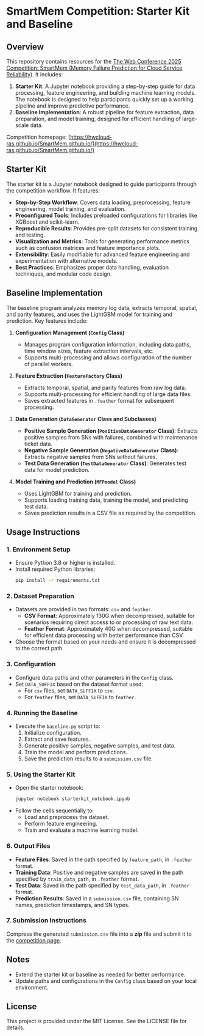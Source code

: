 # SmartMem Competition: Starter Kit and Baseline

## Overview

This repository contains resources for the [The Web Conference 2025 Competition: SmartMem (Memory Failure Prediction for Cloud Service Reliability)](https://www.codabench.org/competitions/3586/). It includes:

1. **Starter Kit**: A Jupyter notebook providing a step-by-step guide for data processing, feature engineering, and building machine learning models. The notebook is designed to help participants quickly set up a working pipeline and improve predictive performance.
2. **Baseline Implementation**: A robust pipeline for feature extraction, data preparation, and model training, designed for efficient handling of large-scale data.

Competition homepage: [https://hwcloud-ras.github.io/SmartMem.github.io/](https://hwcloud-ras.github.io/SmartMem.github.io/)

## Starter Kit

The starter kit is a Jupyter notebook designed to guide participants through the competition workflow. It features:

- **Step-by-Step Workflow**: Covers data loading, preprocessing, feature engineering, model training, and evaluation.
- **Preconfigured Tools**: Includes preloaded configurations for libraries like XGBoost and scikit-learn.
- **Reproducible Results**: Provides pre-split datasets for consistent training and testing.
- **Visualization and Metrics**: Tools for generating performance metrics such as confusion matrices and feature importance plots.
- **Extensibility**: Easily modifiable for advanced feature engineering and experimentation with alternative models.
- **Best Practices**: Emphasizes proper data handling, evaluation techniques, and modular code design.

## Baseline Implementation

The baseline program analyzes memory log data, extracts temporal, spatial, and parity features, and uses the LightGBM model for training and prediction. Key features include:

1. **Configuration Management (`Config` Class)**
    - Manages program configuration information, including data paths, time window sizes, feature extraction intervals, etc.
    - Supports multi-processing and allows configuration of the number of parallel workers.

2. **Feature Extraction (`FeatureFactory` Class)**
    - Extracts temporal, spatial, and parity features from raw log data.
    - Supports multi-processing for efficient handling of large data files.
    - Saves extracted features in `.feather` format for subsequent processing.

3. **Data Generation (`DataGenerator` Class and Subclasses)**
    - **Positive Sample Generation (`PositiveDataGenerator` Class)**: Extracts positive samples from SNs with failures, combined with maintenance ticket data.
    - **Negative Sample Generation (`NegativeDataGenerator` Class)**: Extracts negative samples from SNs without failures.
    - **Test Data Generation (`TestDataGenerator` Class)**: Generates test data for model prediction.

4. **Model Training and Prediction (`MFPmodel` Class)**
    - Uses LightGBM for training and prediction.
    - Supports loading training data, training the model, and predicting test data.
    - Saves prediction results in a CSV file as required by the competition.

## Usage Instructions

### 1. Environment Setup

- Ensure Python 3.8 or higher is installed.
- Install required Python libraries:
  ```bash
  pip install -r requirements.txt
  ```

### 2. Dataset Preparation

- Datasets are provided in two formats: `csv` and `feather`.
  - **CSV Format**: Approximately 130G when decompressed, suitable for scenarios requiring direct access to or processing of raw text data.
  - **Feather Format**: Approximately 40G when decompressed, suitable for efficient data processing with better performance than CSV.
- Choose the format based on your needs and ensure it is decompressed to the correct path.

### 3. Configuration

- Configure data paths and other parameters in the `Config` class.
- Set `DATA_SUFFIX` based on the dataset format used:
  - For `csv` files, set `DATA_SUFFIX` to `csv`.
  - For `feather` files, set `DATA_SUFFIX` to `feather`.

### 4. Running the Baseline

- Execute the `baseline.py` script to:
  1. Initialize configuration.
  2. Extract and save features.
  3. Generate positive samples, negative samples, and test data.
  4. Train the model and perform predictions.
  5. Save the prediction results to a `submission.csv` file.

### 5. Using the Starter Kit

- Open the starter notebook:
  ```bash
  jupyter notebook starterkit_notebook.ipynb
  ```
- Follow the cells sequentially to:
  - Load and preprocess the dataset.
  - Perform feature engineering.
  - Train and evaluate a machine learning model.

### 6. Output Files

- **Feature Files**: Saved in the path specified by `feature_path`, in `.feather` format.
- **Training Data**: Positive and negative samples are saved in the path specified by `train_data_path`, in `.feather` format.
- **Test Data**: Saved in the path specified by `test_data_path`, in `.feather` format.
- **Prediction Results**: Saved in a `submission.csv` file, containing SN names, prediction timestamps, and SN types.

### 7. Submission Instructions

Compress the generated `submission.csv` file into a **zip** file and submit it to the [competition page](https://www.codabench.org/competitions/3586/).

## Notes

- Extend the starter kit or baseline as needed for better performance.
- Update paths and configurations in the `Config` class based on your local environment.

## License

This project is provided under the MIT License. See the LICENSE file for details.
